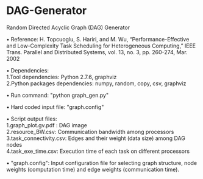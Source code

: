 # DAG-Generator
Random Directed Acyclic Graph (DAG) Generator


• Reference: H. Topcuoglu, S. Hariri, and M. Wu, “Performance-Effective and Low-Complexity Task Scheduling for Heterogeneous   Computing,” IEEE Trans. Parallel and Distributed Systems, vol. 13, no. 3, pp. 260-274, Mar. 2002

• Dependencies:  
	1.Tool  dependencies:  Python  2.7.6,  graphviz  
	2.Python  packages  dependencies:  numpy,  random,  copy,  csv,  graphviz  
	
• Run command:  "python graph_gen.py"

• Hard  coded  input  file: "graph.config" 

• Script  output  files:  
	1.graph_plot.gv.pdf :  DAG  image  
	2.resource_BW.csv:  Communication  bandwidth  among  processors  
	3.task_connectivity.csv: Edges  and  their  weight  (data  size)  among  DAG  nodes  
	4.task_exe_time.csv: Execution  time  of  each  task  on  different  processors 

• "graph.config": Input configuration file for selecting graph structure, node weights (computation time) and edge weights (communication time).
